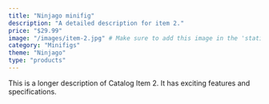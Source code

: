 ```yaml
---
title: "Ninjago minifig"
description: "A detailed description for item 2."
price: "$29.99"
image: "/images/item-2.jpg" # Make sure to add this image in the 'static' folder
category: "Minifigs"
theme: "Ninjago"
type: "products"
---
```

This is a longer description of Catalog Item 2. It has exciting features and specifications.
